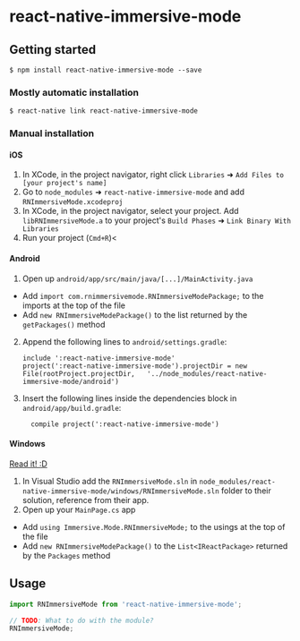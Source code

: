 
# react-native-immersive-mode

## Getting started

`$ npm install react-native-immersive-mode --save`

### Mostly automatic installation

`$ react-native link react-native-immersive-mode`

### Manual installation


#### iOS

1. In XCode, in the project navigator, right click `Libraries` ➜ `Add Files to [your project's name]`
2. Go to `node_modules` ➜ `react-native-immersive-mode` and add `RNImmersiveMode.xcodeproj`
3. In XCode, in the project navigator, select your project. Add `libRNImmersiveMode.a` to your project's `Build Phases` ➜ `Link Binary With Libraries`
4. Run your project (`Cmd+R`)<

#### Android

1. Open up `android/app/src/main/java/[...]/MainActivity.java`
  - Add `import com.rnimmersivemode.RNImmersiveModePackage;` to the imports at the top of the file
  - Add `new RNImmersiveModePackage()` to the list returned by the `getPackages()` method
2. Append the following lines to `android/settings.gradle`:
  	```
  	include ':react-native-immersive-mode'
  	project(':react-native-immersive-mode').projectDir = new File(rootProject.projectDir, 	'../node_modules/react-native-immersive-mode/android')
  	```
3. Insert the following lines inside the dependencies block in `android/app/build.gradle`:
  	```
      compile project(':react-native-immersive-mode')
  	```

#### Windows
[Read it! :D](https://github.com/ReactWindows/react-native)

1. In Visual Studio add the `RNImmersiveMode.sln` in `node_modules/react-native-immersive-mode/windows/RNImmersiveMode.sln` folder to their solution, reference from their app.
2. Open up your `MainPage.cs` app
  - Add `using Immersive.Mode.RNImmersiveMode;` to the usings at the top of the file
  - Add `new RNImmersiveModePackage()` to the `List<IReactPackage>` returned by the `Packages` method


## Usage
```javascript
import RNImmersiveMode from 'react-native-immersive-mode';

// TODO: What to do with the module?
RNImmersiveMode;
```
  